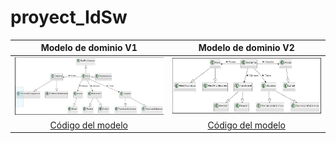 # proyect_IdSw

|Modelo de dominio V1|Modelo de dominio V2|
|:-:|:-:|
|![Imagen](proyectoV1.PNG)|![Imagen](proyecto-idf.PNG)|
|[Código del modelo](proyectoV1.plantuml)|[Código del modelo](proyecto.plantuml)|